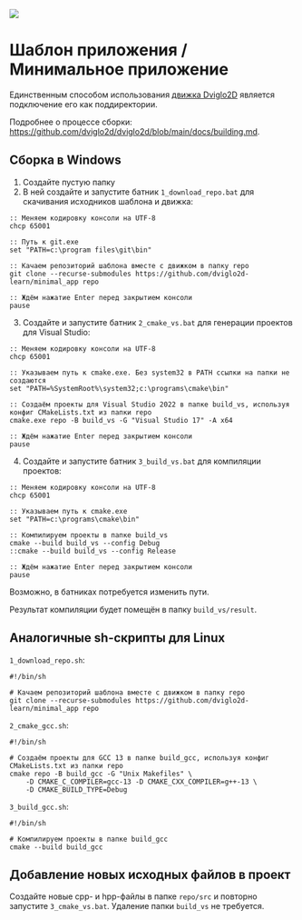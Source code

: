[![](https://github.com/dviglo2d-learn/minimal_app/actions/workflows/main.yml/badge.svg)](https://github.com/dviglo2d-learn/minimal_app/actions)

# Шаблон приложения / Минимальное приложение

Единственным способом использования [движка Dviglo2D](https://github.com/dviglo2d/dviglo2d) является подключение его как поддиректории.

Подробнее о процессе сборки: <https://github.com/dviglo2d/dviglo2d/blob/main/docs/building.md>.

## Сборка в Windows

1. Создайте пустую папку
2. В ней создайте и запустите батник `1_download_repo.bat` для скачивания исходников шаблона и движка:

```
:: Меняем кодировку консоли на UTF-8
chcp 65001

:: Путь к git.exe
set "PATH=c:\program files\git\bin"

:: Качаем репозиторий шаблона вместе с движком в папку repo
git clone --recurse-submodules https://github.com/dviglo2d-learn/minimal_app repo

:: Ждём нажатие Enter перед закрытием консоли
pause
```

3. Создайте и запустите батник `2_cmake_vs.bat` для генерации проектов для Visual Studio:

```
:: Меняем кодировку консоли на UTF-8
chcp 65001

:: Указываем путь к cmake.exe. Без system32 в PATH ссылки на папки не создаются 
set "PATH=%SystemRoot%\system32;c:\programs\cmake\bin"

:: Создаём проекты для Visual Studio 2022 в папке build_vs, используя конфиг CMakeLists.txt из папки repo
cmake.exe repo -B build_vs -G "Visual Studio 17" -A x64

:: Ждём нажатие Enter перед закрытием консоли
pause
```

4. Создайте и запустите батник `3_build_vs.bat` для компиляции проектов:

```
:: Меняем кодировку консоли на UTF-8
chcp 65001

:: Указываем путь к cmake.exe
set "PATH=c:\programs\cmake\bin"

:: Компилируем проекты в папке build_vs
cmake --build build_vs --config Debug
::cmake --build build_vs --config Release

:: Ждём нажатие Enter перед закрытием консоли
pause
```

Возможно, в батниках потребуется изменить пути.

Результат компиляции будет помещён в папку `build_vs/result`.

## Аналогичные sh-скрипты для Linux

`1_download_repo.sh`:

```
#!/bin/sh

# Качаем репозиторий шаблона вместе с движком в папку repo
git clone --recurse-submodules https://github.com/dviglo2d-learn/minimal_app repo
```

`2_cmake_gcc.sh`:

```
#!/bin/sh

# Создаём проекты для GCC 13 в папке build_gcc, используя конфиг CMakeLists.txt из папки repo
cmake repo -B build_gcc -G "Unix Makefiles" \
    -D CMAKE_C_COMPILER=gcc-13 -D CMAKE_CXX_COMPILER=g++-13 \
    -D CMAKE_BUILD_TYPE=Debug
```

`3_build_gcc.sh`:

```
#!/bin/sh

# Компилируем проекты в папке build_gcc
cmake --build build_gcc
```

## Добавление новых исходных файлов в проект

Создайте новые cpp- и hpp-файлы в папке `repo/src` и повторно запустите `3_cmake_vs.bat`. Удаление папки `build_vs` не требуется.
